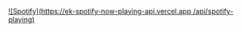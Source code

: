[![Spotify](https://ek-spotify-now-playing-api.vercel.app
/api/spotify-playing)](https://open.spotify.com/user/codestackr)


